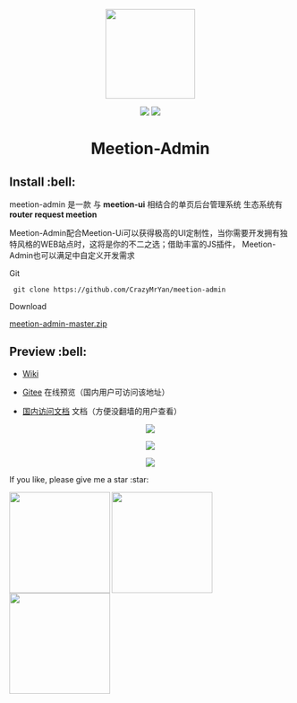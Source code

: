 <p align="center">
  <img width="160" src="http://crazy-x-lovemysoul-x-vip.img.abc188.com/images/TREE-LOGO.png">
</p>
<p align="center">
 <img src="https://img.shields.io/github/stars/CrazyMrYan/tool-funjs?style=social.svg" />
 <img src="https://img.shields.io/badge/%20downloads-130/week-brightgreen.svg" />
</p>
<h1 align="center"> Meetion-Admin </h1>

<h2>Install :bell:</h2>

<p>meetion-admin 是一款 与 <b>meetion-ui</b> 相结合的单页后台管理系统 生态系统有 <b>router request meetion</b> </p>
<p>Meetion-Admin配合Meetion-Ui可以获得极高的UI定制性，当你需要开发拥有独特风格的WEB站点时，这将是你的不二之选；借助丰富的JS插件， Meetion-Admin也可以满足中自定义开发需求</p>
<p>Git</p>
<p><code> git clone https://github.com/CrazyMrYan/meetion-admin </code></p>
<p>Download</p>
<p><a href="https://github.com/CrazyMrYan/meetion-admin/archive/master.zip">meetion-admin-master.zip</a></p>

<h2>Preview :bell:</h2>

- [Wiki](https://github.com/CrazyMrYan/meetion-admin/)

- [Gitee](http://crazy.lovemysoul.vip/meetion-admin) 在线预览（国内用户可访问该地址）

- [国内访问文档](http://crazy.lovemysoul.vip) 文档（方便没翻墙的用户查看）

<p align="center">
  <img src="http://crazy-x-lovemysoul-x-vip.img.abc188.com/src/home.png">
</p>
<p align="center">
  <img src="http://crazy-x-lovemysoul-x-vip.img.abc188.com/src/card.png">
</p>
<p align="center">
  <img src="http://crazy-x-lovemysoul-x-vip.img.abc188.com/src/table.png">
</p>
<p>If you like, please give me a star :star:</p>

<img width="180" src="http://crazy-x-lovemysoul-x-vip.img.abc188.com/images/beishang.png" align="left" >  
<img  width="180" src="http://crazy-x-lovemysoul-x-vip.img.abc188.com/images/zan.png" align="left" />
<img  width="180" src="http://crazy-x-lovemysoul-x-vip.img.abc188.com/images/wechat.png" align="left" />




